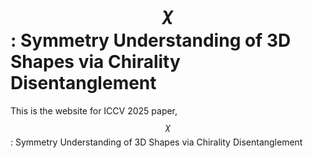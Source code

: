 # $$\chi$$: Symmetry Understanding of 3D Shapes via Chirality Disentanglement

This is the website for ICCV 2025 paper, $$\chi$$: Symmetry Understanding of 3D Shapes via Chirality Disentanglement
